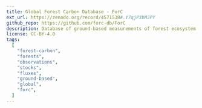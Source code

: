 ```yaml
---
title: Global Forest Carbon Database - ForC
ext_url: https://zenodo.org/record/4571538#.Y7qjP3bMJPY
github_repo: https://github.com/forc-db/ForC
description: Database of ground-based measurements of forest ecosystem carbon stocks and annual fluxes
license: CC-BY-4.0
tags:
  [
    "forest-carbon",
    "forests",
    "observations",
    "stocks",
    "fluxes",
    "ground-based",
    "global",
    "forc",
  ]
---
```

